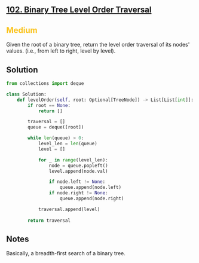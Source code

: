 ## [102. Binary Tree Level Order Traversal](https://leetcode.com/problems/binary-tree-level-order-traversal/)

<h2 style="color:#fac31d">Medium</h2>
Given the root of a binary tree, return the level order traversal of its nodes' values. (i.e., from left to right, level by level).

## Solution
```python
from collections import deque

class Solution:
    def levelOrder(self, root: Optional[TreeNode]) -> List[List[int]]:
        if root == None:
            return []

        traversal = []
        queue = deque([root])

        while len(queue) > 0:
            level_len = len(queue)
            level = []

            for _ in range(level_len):
                node = queue.popleft()
                level.append(node.val)

                if node.left != None:
                    queue.append(node.left)
                if node.right != None:
                    queue.append(node.right)

            traversal.append(level)
        
        return traversal
```

## Notes
Basically, a breadth-first search of a binary tree.
